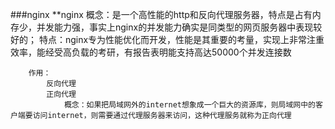 ###nginx
    **nginx
        概念：是一个高性能的http和反向代理服务器，特点是占有内存少，并发能力强，事实上nginx的并发能力确实是同类型的网页服务器中表现较好的；
        特点：nginx专为性能优化而开发，性能是其重要的考量，实现上非常注重效率，能经受高负载的考研，有报告表明能支持高达50000个并发连接数

        作用：
            反向代理
            正向代理
                概念：如果把局域网外的internet想象成一个巨大的资源库，则局域网中的客户端要访问internet，则需要通过代理服务器来访问，这种代理服务就称为正向代理

                